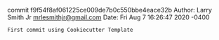 commit f9f54f8af061225ce009de7b0c550bbe4eace32b
Author: Larry Smith Jr <mrlesmithjr@gmail.com>
Date:   Fri Aug 7 16:26:47 2020 -0400

    First commit using Cookiecutter Template
